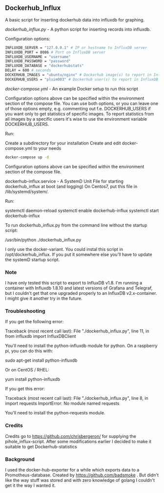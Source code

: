 ## Dockerhub_Influx

A basic script for inserting dockerhub data into influxdb for graphing.

*dockerhub_influx.py* - A python script for inserting records into influxdb.

Configuration options:
``` bash
INFLUXDB_SERVER = "127.0.0.1" # IP or hostname to InfluxDB server
INFLUXDB_PORT = 8086 # Port on InfluxDB server
INFLUXDB_USERNAME = "username"
INFLUXDB_PASSWORD = "password"
INFLUXDB_DATABASE = "dockerhubstats"
DELAY = 600 # seconds
DOCKERHUB_IMAGES = "ubuntu/nginx" # Dockerhub image(s) to report in InfluxDB for each measurement. Comma separated list.
DOCKERHUB_USERS = "pluim003" # Dockerhub user(s) to report in InfluxDB. The script will scan all images owned by this user and report in InfluxDB for each measurement. Comma separated list.
```
*docker-compose.yml* - An example Docker setup to run this script

Configuration options above can be specified within the environment section of the compose file.
You can use both options, or you can leave one of those options empty, e.g. commenting out f.e. DOCKERHUB_USERS if you want only to get statistics of specific images. To report statistics from all images by a specific users it's wise to use the environment variable DOCKERHUB_USERS.

Run:

Create a subdirectory for your installation
Create and edit docker-compose.yml to your needs

``` bash
docker-compose up -d
```

Configuration options above can be specified within the environment section of the compose file.

dockerhub-influx.service - A SystemD Unit File for starting dockerhub_influx at boot (and logging) On Centos7, put this file in /lib/systemd/system/.

Run:

systemctl daemon-reload
systemctl enable dockerhub-influx
systemctl start dockerhub-influx

To run dockerhub_influx.py from the command line without the startup script:

/usr/bin/python ./dockerhub_influx.py

I only use the docker-variant.
You could instal this script in /opt/dockerhub_influx. If you put it somewhere else you'll have to update the systemD startup script.

### Note

I have only tested this script to export to InfluxDB v1.8. I'm running a container with Influxdb 1.8.10 and latest versions of Grafana and Telegraf, but I couldn't get that one upgraded properly to an InfluxDB v2.x-container. I might give it another try in the future.

### Troubleshooting

If you get the following error:

Traceback (most recent call last): File "./dockerhub_influx.py", line 11, in <module> from influxdb import InfluxDBClient

You'll need to install the python-influxdb module for python. On a raspberry pi, you can do this with:

sudo apt-get install python-influxdb

Or on CentOS / RHEL:

yum install python-influxdb

If you get this error:

Traceback (most recent call last): File "./dockerhub_influx.py", line 8, in <module> import requests ImportError: No module named requests

You'll need to install the python-requests module.

### Credits

Credits go to https://github.com/chrisbergeron/ for supplying the pihole_influx-script. After some modifications earlier I decided to make it suitable to get Dockerhub-statistics

### Background

I used the docker-hub-exporter for a while which exports data to a Promotheus-database. Created by https://github.com/badsmoke . But didn't like the way stuff was stored and with zero knowledge of golang I couldn't get it the way I wanted it.

